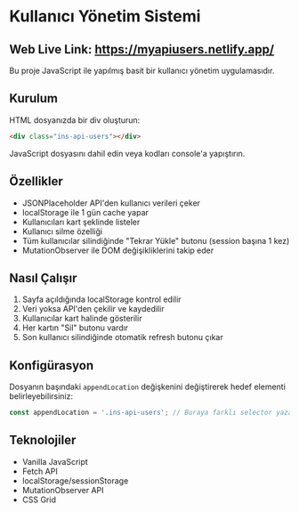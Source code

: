 # Kullanıcı Yönetim Sistemi

## Web Live Link: https://myapiusers.netlify.app/

Bu proje JavaScript ile yapılmış basit bir kullanıcı yönetim uygulamasıdır.

## Kurulum

HTML dosyanızda bir div oluşturun:
```html
<div class="ins-api-users"></div>
```

JavaScript dosyasını dahil edin veya kodları console'a yapıştırın.

## Özellikler

- JSONPlaceholder API'den kullanıcı verileri çeker
- localStorage ile 1 gün cache yapar
- Kullanıcıları kart şeklinde listeler
- Kullanıcı silme özelliği
- Tüm kullanıcılar silindiğinde "Tekrar Yükle" butonu (session başına 1 kez)
- MutationObserver ile DOM değişikliklerini takip eder

## Nasıl Çalışır

1. Sayfa açıldığında localStorage kontrol edilir
2. Veri yoksa API'den çekilir ve kaydedilir
3. Kullanıcılar kart halinde gösterilir
4. Her kartın "Sil" butonu vardır
5. Son kullanıcı silindiğinde otomatik refresh butonu çıkar

## Konfigürasyon

Dosyanın başındaki `appendLocation` değişkenini değiştirerek hedef elementi belirleyebilirsiniz:

```javascript
const appendLocation = '.ins-api-users'; // Buraya farklı selector yazabilirsiniz
```

## Teknolojiler

- Vanilla JavaScript
- Fetch API
- localStorage/sessionStorage
- MutationObserver API
- CSS Grid
